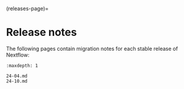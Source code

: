 (releases-page)=

# Release notes

The following pages contain migration notes for each stable release of Nextflow:

```{toctree}
:maxdepth: 1

24-04.md
24-10.md
```
